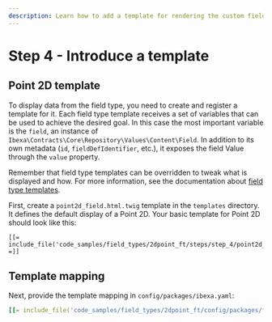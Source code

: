```yaml
---
description: Learn how to add a template for rendering the custom field on the site front.
---
```


# Step 4 - Introduce a template

## Point 2D template

To display data from the field type, you need to create and register a template for it.
Each field type template receives a set of variables that can be used to achieve the desired goal.
In this case the most important variable is the `field`, an instance of `Ibexa\Contracts\Core\Repository\Values\Content\Field`.
In addition to its own metadata (`id`, `fieldDefIdentifier`, etc.), it exposes the field Value through the `value` property.

Remember that field type templates can be overridden to tweak what is displayed and how.
For more information, see the documentation about [field type templates](form_and_template.md#content-view-templates).

First, create a `point2d_field.html.twig` template in the `templates` directory.
It defines the default display of a Point 2D.
Your basic template for Point 2D should look like this:

```html+twig
[[= include_file('code_samples/field_types/2dpoint_ft/steps/step_4/point2d_field.html.twig') =]]
```

## Template mapping

Next, provide the template mapping in `config/packages/ibexa.yaml`:

```yaml
[[= include_file('code_samples/field_types/2dpoint_ft/config/packages/field_templates.yaml', 0, 5) =]]
```
